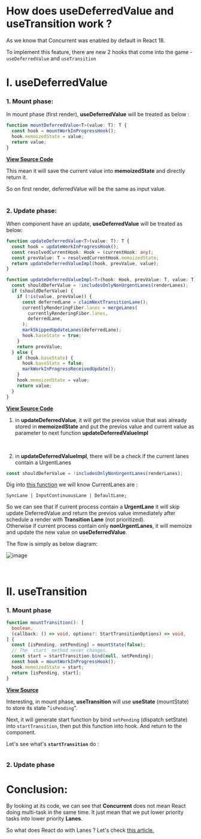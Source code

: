 # How does **useDeferredValue** and **useTransition** work ?

As we know that Concurrent was enabled by default in React 18.

To implement this feature, there are new 2 hooks that come into the game -  ```useDeferredValue``` and ```useTransition```

# I. **useDeferredValue**
### **1. Mount phase:** 
In mount phase (first render), **useDeferredValue** will be treated as below :
```typescript
function mountDeferredValue<T>(value: T): T {
  const hook = mountWorkInProgressHook();
  hook.memoizedState = value;
  return value;
}
```
[**View Source Code**](https://github.com/facebook/react/blob/v18.2.0/packages/react-reconciler/src/ReactFiberHooks.new.js#L1931-L1935)

This mean it will save the current value into **memoizedState** and directly return it.

So on first render, deferredValue will be the same as input value.
<br>
<br>

 
### **2. Update phase:** 
When component have an update, **useDeferredValue** will be treated as below:

```typescript
function updateDeferredValue<T>(value: T): T {
  const hook = updateWorkInProgressHook();
  const resolvedCurrentHook: Hook = (currentHook: any);
  const prevValue: T = resolvedCurrentHook.memoizedState;
  return updateDeferredValueImpl(hook, prevValue, value);
}
```
```typescript
function updateDeferredValueImpl<T>(hook: Hook, prevValue: T, value: T): T {
  const shouldDeferValue = !includesOnlyNonUrgentLanes(renderLanes);
  if (shouldDeferValue) {
    if (!is(value, prevValue)) {
      const deferredLane = claimNextTransitionLane();
      currentlyRenderingFiber.lanes = mergeLanes(
        currentlyRenderingFiber.lanes,
        deferredLane,
      );
      markSkippedUpdateLanes(deferredLane);
      hook.baseState = true;
    }
    return prevValue;
  } else {
    if (hook.baseState) {
      hook.baseState = false;
      markWorkInProgressReceivedUpdate();
    }
    hook.memoizedState = value;
    return value;
  }
}
```
[**View Source Code**](https://github.com/facebook/react/blob/v18.2.0/packages/react-reconciler/src/ReactFiberHooks.new.js#L1957-L2000)

1. in **updateDeferredValue**, it will get the previos value that was already stored in **memoizedState** and put the previos value and current value as parameter to next function **updateDeferredValueImpl** 
<br>

2. in **updateDeferredValueImpl**, there will be a check if the current lanes contain a UrgentLanes 
```javascript
const shouldDeferValue = !includesOnlyNonUrgentLanes(renderLanes);
```
 Dig into [this function](https://github.com/facebook/react/blob/v18.2.0/packages/react-reconciler/src/ReactFiberLane.new.js#L459-L462) we will know CurrentLanes are : 

 ```SyncLane | InputContinuousLane | DefaultLane;```

 So we can see that if current process contain a **UrgentLane** it will skip update DeferredValue and return the previos value immediately after schedule a render with **Transition Lane** (not prioritized). <br>
Otherwise if current process contain only **nonUrgentLanes**, it will memoize and update the new value on **useDeferredValue**. 

The flow is simply as below diagram: 


![image](https://user-images.githubusercontent.com/9906907/196644089-54ca4023-b660-45e3-90cd-6f6803543df0.png)


<br>

# II. **useTransition**
### **1. Mount phase**

```typescript
function mountTransition(): [
  boolean,
  (callback: () => void, options?: StartTransitionOptions) => void,
] {
  const [isPending, setPending] = mountState(false);
  // The `start` method never changes.
  const start = startTransition.bind(null, setPending);
  const hook = mountWorkInProgressHook();
  hook.memoizedState = start;
  return [isPending, start];
}
```
[**View Source**](https://github.com/facebook/react/blob/v18.2.0/packages/react-reconciler/src/ReactFiberHooks.new.js#L2049-L2059)

Interesting, in mount phase, **useTransition** will use **useState** (mountState) to store its state "`isPending`".

Next, it will generate start function by bind `setPending` (dispatch setState) into `startTransition`, then put this function into hook. And return to the component. 

Let's see what's **`startTransition`** do : 

```typescript
```
### **2. Update phase**

# **Conclusion:**

By looking at its code,  we can see that **Concurrent** does not mean React doing multi-task in the same time. It just mean that we put lower priority tasks into lower priority **Lanes**.

So what does React do with Lanes ? Let's check [this article.](https://github.com/linhbui167/react-deep-dive/blob/react-18.0.2/contents/2.%20Schedule.md)